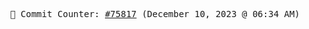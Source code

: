 <p align="center">
    <samp>
        📮 Commit Counter: <a href="https://github.com/Javascript-void0/Javascript-void0/commits/main">#75817</a> (December 10, 2023 @ 06:34 AM)
    </samp>
</p>